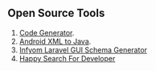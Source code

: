 ## Open Source Tools
1. [Code Generator](https://harish81.github.io/codegen/).
2. [Android XML to Java](https://harish81.github.io/xmlgen/).
3. [Infyom Laravel GUI Schema Generator](https://harish81.github.io/infyom-schema-generator/)
4. [Happy Search For Developer](https://harish81.github.io/happy-search/)

